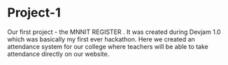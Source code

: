 # Project-1
Our first project - the MNNIT REGISTER . It was created during Devjam 1.0 which was basically my first ever hackathon. Here we created an attendance system for our college where teachers will be able to take attendance directly on our website. 
